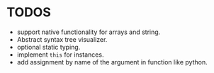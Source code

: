 # TODOS
- support native functionality for arrays and string.
- Abstract syntax tree visualizer.
- optional static typing.
- implement ``this`` for instances.
- add assignment by name of the argument in function like python.
